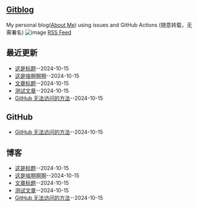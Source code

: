 ## [Gitblog](https://yihong0618.github.io/gitblog/)
My personal blog([About Me](https://github.com/yihong0618/gitblog/issues/282)) using issues and GitHub Actions (随意转载，无需署名)
![image](https://github.com/user-attachments/assets/a168bf11-661e-4566-b042-7fc9544de528)
[RSS Feed](https://raw.githubusercontent.com/692/blog/master/feed.xml)

## 最近更新
- [这是标题](https://github.com/692/blog/issues/8)--2024-10-15
- [这是啥啊啊啊](https://github.com/692/blog/issues/4)--2024-10-15
- [文章标题](https://github.com/692/blog/issues/3)--2024-10-15
- [测试文章](https://github.com/692/blog/issues/2)--2024-10-15
- [GitHub 无法访问的方法](https://github.com/692/blog/issues/1)--2024-10-15
## GitHub
- [GitHub 无法访问的方法](https://github.com/692/blog/issues/1)--2024-10-15
## 博客
- [这是标题](https://github.com/692/blog/issues/8)--2024-10-15
- [这是啥啊啊啊](https://github.com/692/blog/issues/4)--2024-10-15
- [文章标题](https://github.com/692/blog/issues/3)--2024-10-15
- [测试文章](https://github.com/692/blog/issues/2)--2024-10-15
- [GitHub 无法访问的方法](https://github.com/692/blog/issues/1)--2024-10-15
